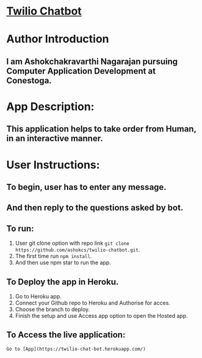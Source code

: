 # <a href="https://github.com/ashokcs/twilio-chatbot" target="_blank">Twilio Chatbot</a>

# Author Introduction
## I am Ashokchakravarthi Nagarajan pursuing Computer Application Development at Conestoga.

# App Description:
## This application helps to take order from Human, in an interactive manner.

# User Instructions:
## To begin, user has to enter any message.
## And then reply to the questions asked by bot.


## To run:

1. User git clone option with repo link `git clone https://github.com/ashokcs/twilio-chatbot.git`.
2. The first time run `npm install`.
3. And then use npm star to run the app.

## To Deploy the app in Heroku.

1. Go to Heroku app. 
2. Connect your Github repo to Heroku and Authorise for acces.
3. Choose the branch to deploy.
4. Finish the setup and use Access app option to open the Hosted app.

## To Access the live application:
`Go to [App](https://twilio-chat-bot.herokuapp.com/)`